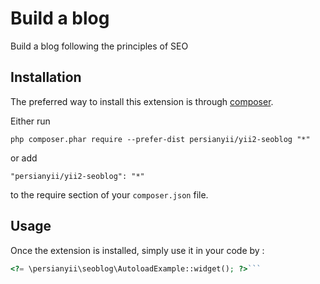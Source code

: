 Build a blog
============
Build a blog following the principles of SEO

Installation
------------

The preferred way to install this extension is through [composer](http://getcomposer.org/download/).

Either run

```
php composer.phar require --prefer-dist persianyii/yii2-seoblog "*"
```

or add

```
"persianyii/yii2-seoblog": "*"
```

to the require section of your `composer.json` file.


Usage
-----

Once the extension is installed, simply use it in your code by  :

```php
<?= \persianyii\seoblog\AutoloadExample::widget(); ?>```